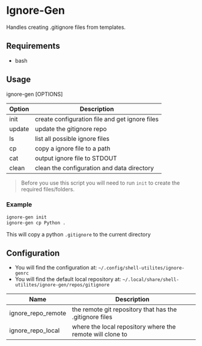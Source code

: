 # Ignore-Gen
Handles creating .gitignore files from templates.

## Requirements
- bash

## Usage
ignore-gen [OPTIONS]

| Option | Description                                    |
|--------|------------------------------------------------|
| init   | create configuration file and get ignore files |
| update | update the gitignore repo                      |
| ls     | list all possible ignore files                 |
| cp     | copy a ignore file to a path                   |
| cat    | output ignore file to STDOUT                   |
| clean  | clean the configuration and data directory     |

> Before you use this script you will need to run `init` to create the required files/folders.

### Example

``` bash
ignore-gen init
ignore-gen cp Python .
```

This will copy a python `.gitignore` to the current directory

## Configuration
- You will find the configuration at: `~/.config/shell-utilites/ignore-genrc`
- You will find the default local repository at: `~/.local/share/shell-utilites/ignore-gen/repos/gitignore`

| Name               | Description                                               |
|--------------------|-----------------------------------------------------------|
| ignore_repo_remote | the remote git repository that has the .gitignore files   |
| ignore_repo_local  | where the local repository where the remote will clone to |

